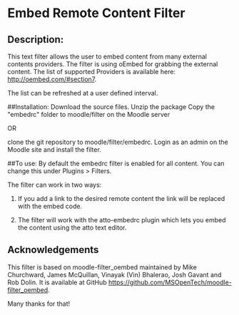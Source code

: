 # Embed Remote Content Filter

## Description:
This text filter allows the user to embed content from many external contents providers.
The filter is using oEmbed for grabbing the external content. The list of supported Providers is available here:
http://oembed.com/#section7.

The list can be refreshed at a user defined interval.


##Installation:
Download the source files.
Unzip the package
Copy the "embedrc" folder to moodle/filter on the Moodle server

OR

clone the git repository to moodle/filter/embedrc.
Login as an admin on the Moodle site and install the filter.

##To use:
By default the embedrc filter is enabled for all content.  You can change this under Plugins > Filters.

The filter can work in two ways:

1. If you add a link to the desired remote content the link will be replaced with the embed code.

2. The filter will work with the atto-embedrc plugin which lets you embed the content using the atto text editor.

## Acknowledgements

This filter is based on moodle-filter_oembed maintained by Mike Churchward, James McQuillan, Vinayak (Vin) Bhalerao, Josh Gavant and Rob Dolin.
It is available at GitHub https://github.com/MSOpenTech/moodle-filter_oembed.

Many thanks for that!
